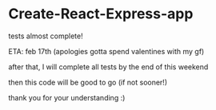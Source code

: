 # Create-React-Express-app

tests almost complete!

ETA: feb 17th (apologies gotta spend valentines with my gf)

after that, I will complete all tests by the end of this weekend

then this code will be good to go (if not sooner!)

thank you for your understanding :)
